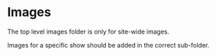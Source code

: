 # Images

The top level images folder is only for site-wide images. 

Images for a specific show should be added in the correct sub-folder. 